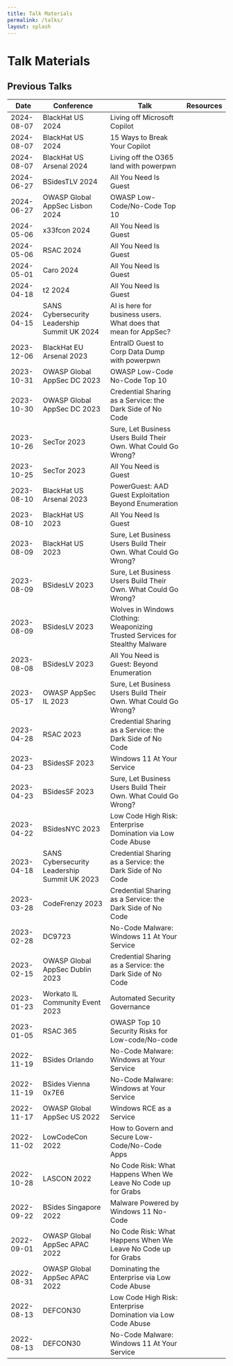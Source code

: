 ```yaml
--- 
title: Talk Materials
permalink: /talks/
layout: splash
---
```


# Talk Materials

## Previous Talks

| Date | Conference | Talk | Resources |
| - | - | - | - |
| 2024-08-07 | BlackHat US 2024 | Living off Microsoft Copilot | [<i class="fab fa-fw fa-slideshare" title="Slides part 1"></i>](../assets/pdfs/2024-08-08_Living_off_Microsoft_Copilot_Part1.pdf)[<i class="fab fa-fw fa-slideshare" title="Slides part 2"></i>](../assets/pdfs/2024-08-08_Living_off_Microsoft_Copilot_Part2.pdf)[<i class="fa fa-calendar" title="Conference schedule"></i>](https://www.blackhat.com/us-24/briefings/schedule/#living-off-microsoft-copilot-40074) |
| 2024-08-07 | BlackHat US 2024 | 15 Ways to Break Your Copilot | [<i class="fab fa-fw fa-slideshare" title="Slides"></i>](../assets/pdfs/2024-08-07_15_ways_to_break_your_Copilot.pdf) [<i class="fa fa-calendar" title="Conference schedule"></i>](https://www.blackhat.com/us-24/briefings/schedule/#-ways-to-break-your-copilot-39770) |
| 2024-08-07 | BlackHat US Arsenal 2024 | Living off the O365 land with powerpwn | [<i class="fa fa-calendar" title="Conference schedule"></i>](https://www.blackhat.com/us-24/arsenal/schedule/index.html#living-off-the-o-land-with-powerpwn-39636) |
| 2024-06-27 | BSidesTLV 2024 | All You Need Is Guest | [<i class="fa fa-calendar" title="Conference schedule"></i>](TODO) |
| 2024-06-27 | OWASP Global AppSec Lisbon 2024 | OWASP Low-Code/No-Code Top 10 | [<i class="fa fa-calendar" title="Conference schedule"></i>](TODO) |
| 2024-05-06 | x33fcon 2024 | All You Need Is Guest | |
| 2024-05-06 | RSAC 2024 | All You Need Is Guest | [<i class="fab fa-fw fa-slideshare" title="Slides"></i>](../assets/pdfs/2024-05-06_RSAC-24_AllYouNeedIsGuest.pdf) [<i class="fab fa-fw fa-github" title="powerpwn"></i>](https://github.com/mbrg/power-pwn) [<i class="fab fa-fw fa-youtube" title="Recording"></i>](TODO) |
| 2024-05-01 | Caro 2024 | All You Need Is Guest | |
| 2024-04-18 | t2 2024 | All You Need Is Guest | [<i class="fa fa-calendar" title="Conference schedule"></i>](https://t2.fi/schedule/2024/) [<i class="fab fa-fw fa-slideshare" title="Slides"></i>](../assets/pdfs/2024-04-18_t2-24_AllYouNeedIsGuest.pdf) [<i class="fab fa-fw fa-github" title="powerpwn"></i>](https://github.com/mbrg/power-pwn) |
| 2024-04-15 | SANS Cybersecurity Leadership Summit UK 2024 | AI is here for business users. What does that mean for AppSec? | [<i class="fa fa-calendar" title="Conference schedule"></i>](https://www.sans.org/cyber-security-training-events/cybersecurity-leadership-uk-summit-2024/) |
| 2023-12-06 | BlackHat EU Arsenal 2023 | EntraID Guest to Corp Data Dump with powerpwn | [<i class="fab fa-fw fa-youtube" title="Recording"></i>](https://youtu.be/LpdckZyBwvs) [<i class="fab fa-fw fa-github" title="powerpwn"></i>](https://github.com/mbrg/power-pwn) |
| 2023-10-31 | OWASP Global AppSec DC 2023 | OWASP Low-Code No-Code Top 10 | [<i class="fa fa-calendar" title="Conference schedule"></i>](https://owasp2023globalappsecwashin.sched.com/event/1OUyz/owasp-low-code-no-code-top-10) [<i class="fab fa-fw fa-slideshare" title="Slides"></i>](../assets/pdfs/2023-10-31-OWASP_DC_LCNC_Top_10.pdf) |
| 2023-10-30 | OWASP Global AppSec DC 2023 | Credential Sharing as a Service: the Dark Side of No Code| [<i class="fa fa-calendar" title="Conference schedule"></i>](https://owasp2023globalappsecwashin.sched.com/event/1Os3h/credential-sharing-as-a-service-the-dark-side-of-no-code) [<i class="fab fa-fw fa-slideshare" title="Slides"></i>](../assets/pdfs/2023-10-30_OWASP_DC_CREDENTIALSHARINGASASERVICETHEDARKSIDEOFNOCODE.pdf) |
| 2023-10-26 | SecTor 2023 | Sure, Let Business Users Build Their Own. What Could Go Wrong? | [<i class="fa fa-calendar" title="Conference schedule"></i>](https://www.blackhat.com/sector/2023/briefings/schedule/#sure-let-business-users-build-their-own-what-could-go-wrong-36063) [<i class="fab fa-fw fa-slideshare" title="Slides"></i>](../assets/pdfs/2023-10-25_Sector-23_SureLetBusinessUsersBuildTheirOwnWhatCouldGoWrong.pdf) |
| 2023-10-25 | SecTor 2023 | All You Need is Guest | [<i class="fa fa-calendar" title="Conference schedule"></i>](https://www.blackhat.com/sector/2023/briefings/schedule/index.html#all-you-need-is-guest-36062) [<i class="fab fa-fw fa-slideshare" title="Slides"></i>](../assets/pdfs/2023-10-24_Sector-23_AllYouNeedIsGuest.pdf) [<i class="fab fa-fw fa-github" title="powerpwn"></i>](https://github.com/mbrg/power-pwn) |
| 2023-08-10 | BlackHat US Arsenal 2023 | PowerGuest: AAD Guest Exploitation Beyond Enumeration | [<i class="fab fa-fw fa-youtube" title="Recording"></i>](https://youtu.be/LpdckZyBwvs) [<i class="fab fa-fw fa-github" title="powerpwn"></i>](https://github.com/mbrg/power-pwn) |
| 2023-08-10 | BlackHat US 2023 | All You Need Is Guest | [<i class="fab fa-fw fa-youtube" title="Recording"></i>](https://www.youtube.com/watch?v=dmbRpwP5L9s) [<i class="fab fa-fw fa-slideshare" title="Slides"></i>](../assets/pdfs/2023-08-10_BHUSA-2023_All_You_Need_is_Guest.pdf) [<i class="fab fa-fw fa-github" title="powerpwn"></i>](https://github.com/mbrg/power-pwn) |
| 2023-08-09 | BlackHat US 2023 | Sure, Let Business Users Build Their Own. What Could Go Wrong? | [<i class="fab fa-fw fa-youtube" title="Recording"></i>](https://www.youtube.com/watch?v=Pth5_qobLqk) [<i class="fab fa-fw fa-slideshare" title="Slides"></i>](../assets/pdfs/2023-08-09_BHUSA-2023_Sure_Let_Business_Users_Build_Their_Own_What_Could_Go_Wrong.pdf) [<i class="fab fa-fw fa-book" title="OWASP LCNC Top 10"></i>](https://owasp.org/www-project-top-10-low-code-no-code-security-risks/) |
| 2023-08-09 | BSidesLV 2023 | Sure, Let Business Users Build Their Own. What Could Go Wrong? | [<i class="fab fa-fw fa-slideshare" title="Slides"></i>](../assets/pdfs/2023-08-09_BSidesLV-2023_Sure_Let_Business_Users_Build_Their_Own_What_Could_Go_Wrong.pdf) [<i class="fab fa-fw fa-youtube" title="Recording"></i>](https://www.youtube.com/watch?v=nHDUVzrpZEk&t=23971s) [<i class="fab fa-fw fa-book" title="OWASP LCNC Top 10"></i>](https://owasp.org/www-project-top-10-low-code-no-code-security-risks/) |
| 2023-08-09 | BSidesLV 2023 | Wolves in Windows Clothing: Weaponizing Trusted Services for Stealthy Malware | [<i class="fab fa-fw fa-slideshare" title="Slides"></i>](../assets/pdfs/2023-08-09_BSidesLV-2023_Wolves_in_Windows_Clothing.pdf) [<i class="fab fa-fw fa-youtube" title="Recording"></i>](https://www.youtube.com/live/4L5lPqgAgR4?t=7426) [<i class="fab fa-fw fa-github" title="powerpwn"></i>](https://github.com/mbrg/power-pwn) |
| 2023-08-08 | BSidesLV 2023 | All You Need is Guest: Beyond Enumeration | [<i class="fab fa-fw fa-slideshare" title="Slides"></i>](../assets/pdfs/2023-08-08_BSidesLV-2023_All_You_Need_is_Guest.pdf) [<i class="fab fa-fw fa-youtube" title="Recording"></i>](https://youtu.be/Eh6b1H_-U20?t=29472) [<i class="fab fa-fw fa-github" title="powerpwn"></i>](https://github.com/mbrg/power-pwn) |
| 2023-05-17 | OWASP AppSec IL 2023 | Sure, Let Business Users Build Their Own. What Could Go Wrong? | [<i class="fab fa-fw fa-book" title="OWASP LCNC Top 10"></i>](https://owasp.org/www-project-top-10-low-code-no-code-security-risks/) |
| 2023-04-28 | RSAC 2023 | Credential Sharing as a Service: the Dark Side of No Code | [<i class="fab fa-fw fa-slideshare" title="Slides"></i>](../assets/pdfs/2023-04-28_RSAC-2023_DAS-R06_Credential_Sharing_as_a_Service_The_Dark_Side_of_No_Code.pdf) [<i class="fab fa-fw fa-youtube" title="Recording"></i>](https://www.youtube.com/watch?v=QtaA5U7LJ74) [<i class="fab fa-fw fa-github" title="ZapCreds"></i>](https://github.com/mbrg/zapcreds) [<i class="fab fa-fw fa-github" title="Powerful"></i>](https://github.com/mbrg/powerful) |
| 2023-04-23 | BSidesSF 2023 | Windows 11 At Your Service | [<i class="fab fa-fw fa-slideshare" title="Slides"></i>](../assets/pdfs/2023-04-23_BSidesSF_Windows_11_At_Your_Service.pdf) [<i class="fab fa-fw fa-youtube" title="Recording"></i>](https://youtu.be/yVRglHWHLC8) [<i class="fab fa-fw fa-github" title="NoCodeMalware"></i>](https://github.com/mbrg/power-pwn/wiki/Modules:-No%E2%80%90Code-Malware) |
| 2023-04-23 | BSidesSF 2023 | Sure, Let Business Users Build Their Own. What Could Go Wrong? | [<i class="fab fa-fw fa-slideshare" title="Slides"></i>](../assets/pdfs/2023-04-23_BSidesSF_Sure_Let_Business_Users_Build_Their_Own_What_Could_Go_Wrong.pdf) [<i class="fab fa-fw fa-youtube" title="Recording"></i>](https://youtu.be/Z0RvO6s7Jxk) [<i class="fab fa-fw fa-book" title="OWASP LCNC Top 10"></i>](https://owasp.org/www-project-top-10-low-code-no-code-security-risks/) |
| 2023-04-22 | BSidesNYC 2023 | Low Code High Risk: Enterprise Domination via Low Code Abuse | [<i class="fab fa-fw fa-slideshare" title="Slides"></i>](../assets/pdfs/2023-04-22_BSidesNYC_Dominating_the_Enterprise_via_Low_Code_Abuse.pdf) [<i class="fab fa-fw fa-youtube" title="Recording"></i>](https://www.youtube.com/watch?v=j0uUpsuUoFQ) [<i class="fab fa-fw fa-github" title="ZapCreds"></i>](https://github.com/mbrg/zapcreds) [<i class="fab fa-fw fa-github" title="Powerful"></i>](https://github.com/mbrg/powerful) |
| 2023-04-18 | SANS Cybersecurity Leadership Summit UK 2023 | Credential Sharing as a Service: the Dark Side of No Code | [<i class="fab fa-fw fa-slideshare" title="Slides"></i>](../assets/pdfs/2023-04-18_SANS-UK_Credential_Sharing_as_a_Service_the_Dark_Side_of_No_Code.pdf) [<i class="fab fa-fw fa-github" title="ZapCreds"></i>](https://github.com/mbrg/zapcreds) [<i class="fab fa-fw fa-github" title="Powerful"></i>](https://github.com/mbrg/powerful) |
| 2023-03-28 | CodeFrenzy 2023 | Credential Sharing as a Service: the Dark Side of No Code | [<i class="fab fa-fw fa-slideshare" title="Slides"></i>](../assets/pdfs/2023-03-28_CodeFrenzy_Credential_Sharing_as_a_Service_the_Dark_Side_of_No_Code.pdf) [<i class="fab fa-fw fa-youtube" title="Recording"></i>](https://youtu.be/Nrc9dT-Gx3Y) [<i class="fab fa-fw fa-github" title="ZapCreds"></i>](https://github.com/mbrg/zapcreds) [<i class="fab fa-fw fa-github" title="Powerful"></i>](https://github.com/mbrg/powerful) |
| 2023-02-28 | DC9723 | No-Code Malware: Windows 11 At Your Service | [<i class="fab fa-fw fa-slideshare" title="Slides"></i>](../assets/pdfs/2023-02-28_DC9723_No_Code_Malware_Windows_11_At_Your_Service.pdf) [<i class="fab fa-fw fa-github" title="NoCodeMalware"></i>](https://github.com/mbrg/power-pwn/wiki/Modules:-No%E2%80%90Code-Malware) |
| 2023-02-15 | OWASP Global AppSec Dublin 2023 | Credential Sharing as a Service: the Dark Side of No Code | [<i class="fab fa-fw fa-slideshare" title="Slides"></i>](../assets/pdfs/2023-02-15_OWASP-Dublin-2023_Credential_Sharing_as_a_Service_the_Dark_Side_of_No_Code.pdf) [<i class="fab fa-fw fa-youtube" title="Recording"></i>](https://youtu.be/AD0R4qyrh3g) [<i class="fab fa-fw fa-github" title="ZapCreds"></i>](https://github.com/mbrg/zapcreds) [<i class="fab fa-fw fa-github" title="Powerful"></i>](https://github.com/mbrg/powerful) |
| 2023-01-23 | Workato IL Community Event 2023 | Automated Security Governance | [<i class="fab fa-fw fa-slideshare" title="Slides"></i>](../assets/pdfs/2023-01-23_Workato_Automated_Security_Governance.pdf) |
| 2023-01-05 | RSAC 365 | OWASP Top 10 Security Risks for Low-code/No-code | [<i class="fab fa-fw fa-slideshare" title="Slides"></i>](../assets/pdfs/2023-01-05_RSAC-365-2023.pdf) [<i class="fab fa-fw fa-youtube" title="Recording"></i>](https://www.rsaconference.com/library/webcast/130-owasp-top-10-security-risks) [<i class="fab fa-fw fa-book" title="OWASP LCNC Top 10"></i>](https://owasp.org/www-project-top-10-low-code-no-code-security-risks/) [<i class="fab fa-fw fa-book" title="OWASP LCNC Top 10"></i>](https://owasp.org/www-project-top-10-low-code-no-code-security-risks/) |
| 2022-11-19 | BSides Orlando | No-Code Malware: Windows at Your Service | [<i class="fab fa-fw fa-slideshare" title="Slides"></i>](../assets/pdfs/2022-11-19_BSides-Orlando_No_Code_Malware_Windows_At_Your_Service.pdf) [<i class="fab fa-fw fa-github" title="NoCodeMalware"></i>](https://github.com/mbrg/power-pwn/wiki/Modules:-No%E2%80%90Code-Malware) |
| 2022-11-19 | BSides Vienna 0x7E6 | No-Code Malware: Windows at Your Service | [<i class="fab fa-fw fa-slideshare" title="Slides"></i>](../assets/pdfs/2022-11-19_BSides-Vienna-0x7E6_No_Code_Malware_Windows_At_Your_Service.pdf) [<i class="fab fa-fw fa-github" title="NoCodeMalware"></i>](https://github.com/mbrg/power-pwn/wiki/Modules:-No%E2%80%90Code-Malware) |
| 2022-11-17 | OWASP Global AppSec US 2022 | Windows RCE as a Service | [<i class="fab fa-fw fa-slideshare" title="Slides"></i>](../assets/pdfs/2022-11-17_OWASP-US-2022_Windows_RCE_as_a_Service.pdf) [<i class="fab fa-fw fa-github" title="NoCodeMalware"></i>](https://github.com/mbrg/power-pwn/wiki/Modules:-No%E2%80%90Code-Malware) | 
| 2022-11-02 | LowCodeCon 2022 | How to Govern and Secure Low-Code/No-Code Apps | [<i class="fab fa-fw fa-slideshare" title="Slides"></i>](../assets/pdfs/2022-11-02_LowCodeCon.pdf) [<i class="fab fa-fw fa-youtube" title="Recording"></i>](https://www.youtube.com/watch?v=lgPzDD2TaCE) [<i class="fab fa-fw fa-book" title="OWASP LCNC Top 10"></i>](https://owasp.org/www-project-top-10-low-code-no-code-security-risks/) |
| 2022-10-28 | LASCON 2022 | No Code Risk: What Happens When We Leave No Code up for Grabs | [<i class="fab fa-fw fa-slideshare" title="Slides"></i>](../assets/pdfs/2022-10-28-LASCON_No_Code_Risk_What_Happens_When_We_Leave_No_Code_up_for_Grabs.pdf) [<i class="fab fa-fw fa-youtube" title="Recording"></i>](https://www.youtube.com/watch?v=Skr4Yj3s8ms) [<i class="fab fa-fw fa-book" title="OWASP LCNC Top 10"></i>](https://owasp.org/www-project-top-10-low-code-no-code-security-risks/) |
| 2022-09-22 | BSides Singapore 2022 | Malware Powered by Windows 11 No-Code | [<i class="fab fa-fw fa-slideshare" title="Slides"></i>](../assets/pdfs/2022-09-22_Bsides-Singapore-2022_Malware_Powered_by_Windows_11_No_Code.pdf) [<i class="fab fa-fw fa-youtube" title="Recording"></i>](https://www.youtube.com/watch?v=Y3fKAgQlHvE) [<i class="fab fa-fw fa-github" title="NoCodeMalware"></i>](https://github.com/mbrg/power-pwn/wiki/Modules:-No%E2%80%90Code-Malware) |
| 2022-09-01 | OWASP Global AppSec APAC 2022 | No Code Risk: What Happens When We Leave No Code up for Grabs | [<i class="fab fa-fw fa-slideshare" title="Slides"></i>](../assets/pdfs/2022-09-01_OWASP-APAC-2022_No_Code_Risk_What_Happens_When_We_Leave_No_Code_Up_for_Grabs.pdf) [<i class="fab fa-fw fa-book" title="OWASP LCNC Top 10"></i>](https://owasp.org/www-project-top-10-low-code-no-code-security-risks/) |
| 2022-08-31 | OWASP Global AppSec APAC 2022 | Dominating the Enterprise via Low Code Abuse | [<i class="fab fa-fw fa-slideshare" title="Slides"></i>](../assets/pdfs/2022-08-31_OWASP-APAC-2022_Dominating_the_Enterprise_via_Low_Code_Abuse.pdf) [<i class="fab fa-fw fa-github" title="ZapCreds"></i>](https://github.com/mbrg/zapcreds) [<i class="fab fa-fw fa-github" title="Powerful"></i>](https://github.com/mbrg/powerful) |
| 2022-08-13 | DEFCON30 | Low Code High Risk: Enterprise Domination via Low Code Abuse | [<i class="fab fa-fw fa-slideshare" title="Slides"></i>](../assets/pdfs/2022-08-13_DEFCON30_Low_Code_High_Risk.pdf) [<i class="fab fa-fw fa-youtube" title="Recording"></i>](https://www.youtube.com/watch?v=D3A62Rzozq4) [<i class="fab fa-fw fa-github" title="Code"></i>](https://github.com/mbrg/defcon30) |
| 2022-08-13 | DEFCON30 | No-Code Malware: Windows 11 At Your Service | [<i class="fab fa-fw fa-slideshare" title="Slides"></i>](../assets/pdfs/2022-08-13_DEFCON30_No_Code_Malware.pdf) [<i class="fab fa-fw fa-youtube" title="Recording"></i>](https://www.youtube.com/watch?v=e8PEIOa6W9M) [<i class="fab fa-fw fa-github" title="Code"></i>](https://github.com/mbrg/defcon30) [<i class="fab fa-fw fa-github" title="NoCodeMalware"></i>](https://github.com/mbrg/power-pwn/wiki/Modules:-No%E2%80%90Code-Malware) |

